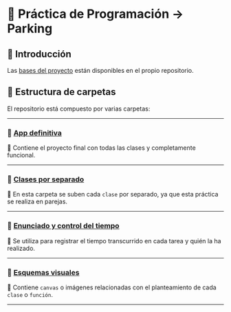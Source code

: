 # 🚗 Práctica de Programación → Parking  

## 📌 Introducción  

Las [bases del proyecto](https://github.com/nicgrefer/Pracica2-Parking/blob/main/Enunciado%20y%20contro%20del%20tiempo/Practica2-Parking.pdf) están disponibles en el propio repositorio.  

## 📂 Estructura de carpetas  

El repositorio está compuesto por varias carpetas:  

---

### 📁 [App definitiva](https://github.com/nicgrefer/Pracica2-Parking/tree/main/App%20definitiva)  

📌 Contiene el proyecto final con todas las clases y completamente funcional.  

---

### 📁 [Clases por separado](https://github.com/nicgrefer/Pracica2-Parking/tree/main/Clases%20por%20separadas)  

📌 En esta carpeta se suben cada `clase` por separado, ya que esta práctica se realiza en parejas.  

---

### 📁 [Enunciado y control del tiempo](https://github.com/nicgrefer/Pracica2-Parking/tree/main/Enunciado%20y%20contro%20del%20tiempo)  

📌 Se utiliza para registrar el tiempo transcurrido en cada tarea y quién la ha realizado.  

---

### 📁 [Esquemas visuales](https://github.com/nicgrefer/Pracica2-Parking/tree/main/Esquemas%20visuales)  

📌 Contiene `canvas` o imágenes relacionadas con el planteamiento de cada `clase` o `función`.  

---

